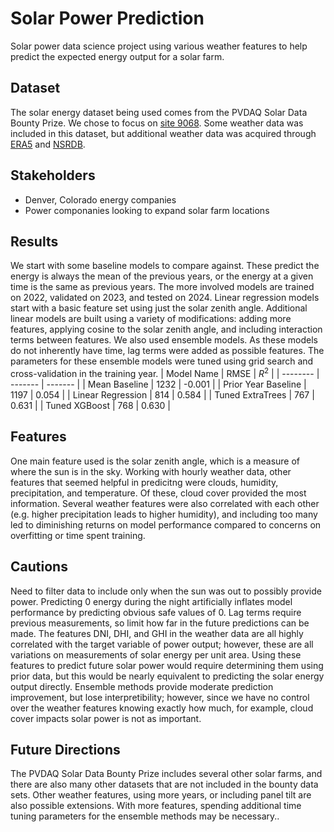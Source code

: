 # Solar Power Prediction
Solar power data science project using various weather features to help predict the expected energy output for a solar farm.

## Dataset
The solar energy dataset being used comes from the PVDAQ Solar Data Bounty Prize. We chose to focus on [site 9068](https://openei.org/wiki/PVDAQ/Sites/SR_CO).
Some weather data was included in this dataset, but additional weather data was acquired through [ERA5](https://cds.climate.copernicus.eu/datasets/reanalysis-era5-single-levels) and [NSRDB](https://nsrdb.nrel.gov/data-viewer).

## Stakeholders
- Denver, Colorado energy companies
- Power componanies looking to expand solar farm locations

## Results
We start with some baseline models to compare against. These predict the energy is always the mean of the previous years, or the energy at a given time is the same as previous years. The more involved models are trained on 2022, validated on 2023, and tested on 2024. Linear regression models start with a basic feature set using just the solar zenith angle. Additional linear models are built using a variety of modifications: adding more features, applying cosine to the solar zenith angle, and including interaction terms between features. We also used ensemble models. As these models do not inherently have time, lag terms were added as possible features. The parameters for these ensemble models were tuned using grid search and cross-validation in the training year.
| Model Name | RMSE | $`R^{2}`$ |
| -------- | ------- | ------- |
| Mean Baseline | 1232 | -0.001 |
| Prior Year Baseline | 1197 | 0.054 |
| Linear Regression | 814 | 0.584 |
| Tuned ExtraTrees | 767 | 0.631 |
| Tuned XGBoost | 768 | 0.630 |

## Features
One main feature used is the solar zenith angle, which is a measure of where the sun is in the sky. Working with hourly weather data, other features that seemed helpful in predicitng were clouds, humidity, precipitation, and temperature. Of these, cloud cover provided the most information. Several weather features were also correlated with each other (e.g. higher precipitation leads to higher humidity), and including too many led to diminishing returns on model performance compared to concerns on overfitting or time spent training.

## Cautions
Need to filter data to include only when the sun was out to possibly provide power. Predicting 0 energy during the night artificially inflates model performance by predicting obvious safe values of 0.
Lag terms require previous measurements, so limit how far in the future predictions can be made.
The features DNI, DHI, and GHI in the weather data are all highly correlated with the target variable of power output; however, these are all variations on measurements of solar energy per unit area. Using these features to predict future solar power would require determining them using prior data, but this would be nearly equivalent to predicting the solar energy output directly.
Ensemble methods provide moderate prediction improvement, but lose interpretibility; however, since we have no control over the weather features knowing exactly how much, for example, cloud cover impacts solar power is not as important.

## Future Directions
The PVDAQ Solar Data Bounty Prize includes several other solar farms, and there are also many other datasets that are not included in the bounty data sets. Other weather features, using more years, or including panel tilt are also possible extensions. With more features, spending additional time tuning parameters for the ensemble methods may be necessary..
